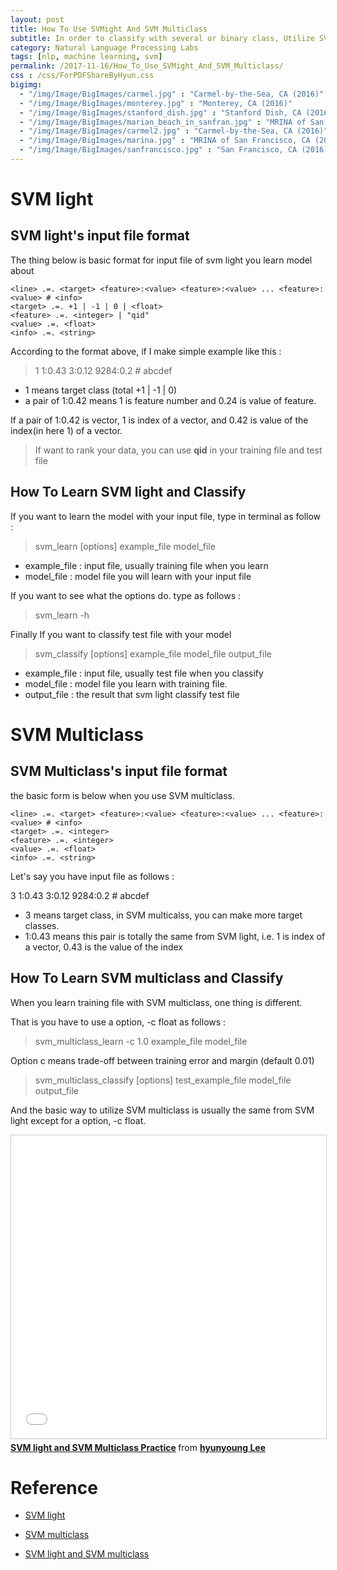 ```yaml
---
layout: post
title: How To Use SVMight And SVM Multiclass
subtitle: In order to classify with several or binary class, Utilize SVM light and SVM Multiclass
category: Natural Language Processing Labs
tags: [nlp, machine learning, svm]
permalink: /2017-11-16/How_To_Use_SVMight_And_SVM_Multiclass/
css : /css/ForPDFShareByHyun.css
bigimg: 
  - "/img/Image/BigImages/carmel.jpg" : "Carmel-by-the-Sea, CA (2016)"
  - "/img/Image/BigImages/monterey.jpg" : "Monterey, CA (2016)"
  - "/img/Image/BigImages/stanford_dish.jpg" : "Stanford Dish, CA (2016)"
  - "/img/Image/BigImages/marian_beach_in_sanfran.jpg" : "MRINA of San Francisco, CA (2016)"
  - "/img/Image/BigImages/carmel2.jpg" : "Carmel-by-the-Sea, CA (2016)"
  - "/img/Image/BigImages/marina.jpg" : "MRINA of San Francisco, CA (2016)"
  - "/img/Image/BigImages/sanfrancisco.jpg" : "San Francisco, CA (2016)"
---
```


# SVM light

## SVM light's input file format 

The thing below is basic format for input file of svm light you learn model about

```
<line> .=. <target> <feature>:<value> <feature>:<value> ... <feature>:<value> # <info>
<target> .=. +1 | -1 | 0 | <float> 
<feature> .=. <integer> | "qid"
<value> .=. <float>
<info> .=. <string> 
```
According to the format above, if I make simple example like this :

> 1 1:0.43 3:0.12 9284:0.2 # abcdef

- 1 means target class (total +1 \| -1 \| 0)
- a pair of 1:0.42 means 1 is feature number and 0.24 is value of feature. 

If a pair of 1:0.42 is vector, 1 is index of a vector, and 0.42 is value of the index(in here 1) of a vector.

> If want to rank your data, you can use **qid** in your training file and test file

## How To Learn SVM light and Classify 

If you want to learn the model with your input file, type in terminal as follow :

> svm_learn [options] example_file model_file 

- example_file : input file, usually training file when you learn
- model_file : model file you will learn with your input file

If you want to see what the options do. type as follows : 
 
> svm_learn -h

Finally If you want to classify test file with your model 

> svm_classify [options] example_file model_file output_file

 - example_file : input file, usually test file when you classify
 - model_file : model file you learn with training file. 
 - output_file : the result that svm light classify test file 

# SVM Multiclass

## SVM Multiclass's input file format 

the basic form is below when you use SVM multiclass. 

```
<line> .=. <target> <feature>:<value> <feature>:<value> ... <feature>:<value> # <info>
<target> .=. <integer>
<feature> .=. <integer>
<value> .=. <float>
<info> .=. <string> 
```

Let's say you have input file as follows : 

3 1:0.43 3:0.12 9284:0.2 # abcdef

 - 3 means target class, in SVM multicalss, you can make more target classes.
 - 1:0.43 means this pair is totally the same from SVM light, i.e. 1 is index of a vector, 0.43 is the value of the index

## How To Learn SVM multiclass and Classify 

When you learn training file with SVM multiclass, one thing is different. 

That is you have to use a option, -c float as follows :

 > svm_multiclass_learn -c 1.0 example_file model_file
 
Option c means trade-off between training error and margin (default 0.01)

 > svm_multiclass_classify [options] test_example_file model_file output_file

And the basic way to utilize SVM multiclass is usually the same from SVM light except for a option, -c float.  


<iframe src="//www.slideshare.net/slideshow/embed_code/key/B49DbAPye3aNwI" width="595" height="485" frameborder="0" marginwidth="0" marginheight="0" scrolling="no" style="border:1px solid #CCC; border-width:1px; margin-bottom:5px; max-width: 100%;" allowfullscreen> </iframe> <div style="margin-bottom:5px"> <strong> <a href="//www.slideshare.net/HyunYoungLee3/svm-light-and-svm-multiclass-practice-119301354" title="SVM light and SVM Multiclass Practice" target="_blank">SVM light and SVM Multiclass Practice</a> </strong> from <strong><a href="https://www.slideshare.net/HyunYoungLee3" target="_blank">hyunyoung Lee</a></strong> </div>

# Reference 

 - [SVM light](http://svmlight.joachims.org/)
 
 - [SVM multiclass](https://www.cs.cornell.edu/people/tj/svm_light/svm_multiclass.html)
 
 - [SVM light and SVM multiclass](https://www.slideshare.net/HyunYoungLee3/svm-light-and-svm-multiclass-practice-82029582)

